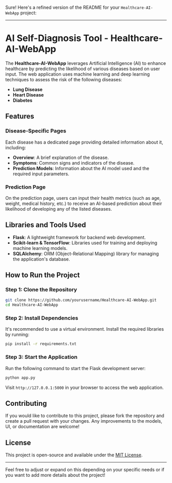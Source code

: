 Sure! Here's a refined version of the README for your `Healthcare-AI-WebApp` project:

---

# AI Self-Diagnosis Tool - Healthcare-AI-WebApp

The **Healthcare-AI-WebApp** leverages Artificial Intelligence (AI) to enhance healthcare by predicting the likelihood of various diseases based on user input. The web application uses machine learning and deep learning techniques to assess the risk of the following diseases:

- **Lung Disease**
- **Heart Disease**
- **Diabetes**

## Features

### Disease-Specific Pages
Each disease has a dedicated page providing detailed information about it, including:

- **Overview**: A brief explanation of the disease.
- **Symptoms**: Common signs and indicators of the disease.
- **Prediction Models**: Information about the AI model used and the required input parameters.

### Prediction Page
On the prediction page, users can input their health metrics (such as age, weight, medical history, etc.) to receive an AI-based prediction about their likelihood of developing any of the listed diseases.

## Libraries and Tools Used

- **Flask**: A lightweight framework for backend web development.
- **Scikit-learn & TensorFlow**: Libraries used for training and deploying machine learning models.
- **SQLAlchemy**: ORM (Object-Relational Mapping) library for managing the application's database.

## How to Run the Project

### Step 1: Clone the Repository
```bash
git clone https://github.com/yourusername/Healthcare-AI-WebApp.git
cd Healthcare-AI-WebApp
```

### Step 2: Install Dependencies
It's recommended to use a virtual environment. Install the required libraries by running:
```bash
pip install -r requirements.txt
```

### Step 3: Start the Application
Run the following command to start the Flask development server:
```bash
python app.py
```

Visit `http://127.0.0.1:5000` in your browser to access the web application.

## Contributing

If you would like to contribute to this project, please fork the repository and create a pull request with your changes. Any improvements to the models, UI, or documentation are welcome!

## License

This project is open-source and available under the [MIT License](LICENSE).

---

Feel free to adjust or expand on this depending on your specific needs or if you want to add more details about the project!
